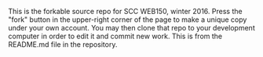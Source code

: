 This is the forkable source repo for SCC WEB150, winter 2016. Press the "fork" button in the upper-right corner of the page to make a unique copy under your own account. You may then clone that repo to your development computer in order to edit it and commit new work.
This is from the README.md file in the repository.
